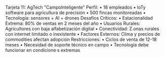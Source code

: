 Tarjeta 11: AgTech "Campolnteligente" Perfil:
•	18 empleados
•	loTy software para agricultura de precisión
•	500 fincas monitoreadas
•	Tecnología: sensores + Al + drones
Desafíos Críticos:
•	Estacionalidad Extrema: 80% de ventas en 2 meses del año
•	Usuarios Rurales: Agricultores con baja alfabetización digital
•	Conectividad: Z.onas rurales con internet limitado o inexistente
•	Factores Externos: Clima y precios de commodities afectan adopción
Restricciones:
•	Ciclos de venta de 12-18 meses
•	Necesidad de soporte técnico en campo
•	Tecnología debe funcionar en condicione·s extremas
